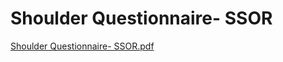 # Shoulder Questionnaire- SSOR

[Shoulder Questionnaire- SSOR.pdf](Shoulder%20Questionnaire-%20SSOR%202386c6f695494a02a8055b91f04607f1/Shoulder_Questionnaire-_SSOR.pdf)